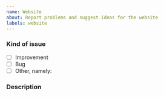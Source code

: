 ```yaml
---
name: Website
about: Report problems and suggest ideas for the website
labels: website
---
```


<!-- Before opening a new issue search for duplicate or closed issues -->


### Kind of issue <!-- Change the one that applies to `[x]`  -->
  - [ ] Improvement
  - [ ] Bug
  - [ ] Other, namely:

### Description


<!--
Anything relevant, for example:
  - For bugs: "Steps to reproduce" and "Expected behavior"
  - For improvements: An example of a use case
  - Website issues: What browser do you use
  - etc.
-->
